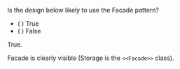 <panel header="{{ icon_Q_A }} Is this Facade?">
<question>

Is the design below likely to use the Facade pattern?

<pic src="{{baseUrl}}/designPatterns/facade/what/images/textStorage.png" height="150" />
<p/>

- ( ) True
- ( ) False

<div slot="answer">

True.

Facade is clearly visible (Storage is the `<<Facade>>` class).

</div>
</question>
</panel>

